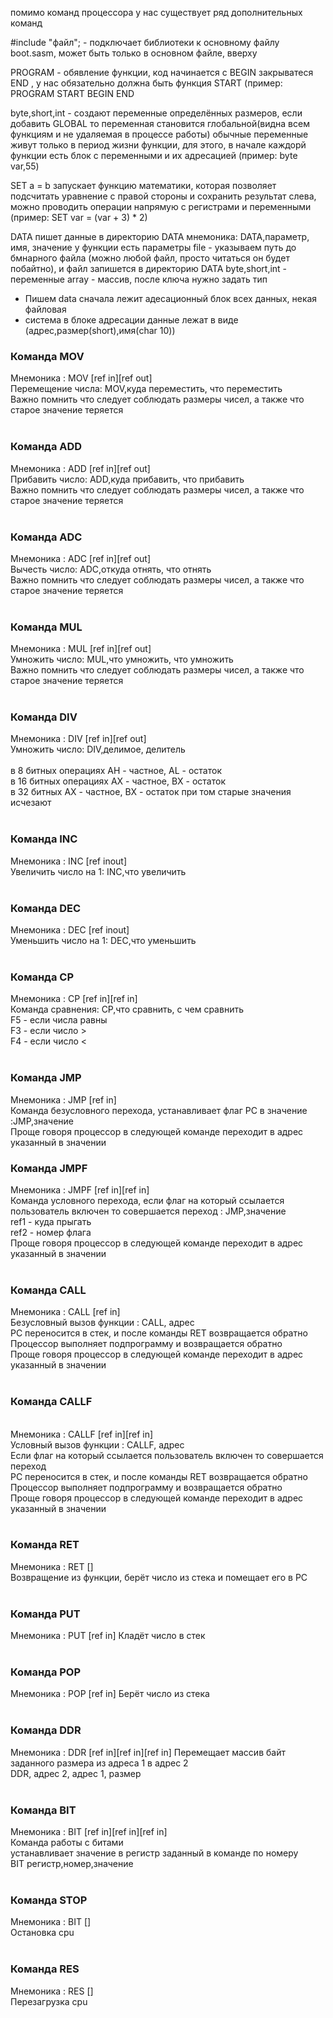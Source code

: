 помимо команд процессора у нас существует ряд дополнительных команд

#include "файл"; - подключает библиотеки к основному файлу boot.sasm, может быть только в основном файле, вверху

PROGRAM - обявление функции, код начинается с BEGIN закрыватеся END ,  у нас обязательно должна быть функция START 
(пример:
PROGRAM START
BEGIN
END

byte,short,int  - создают переменные определённых размеров, если добавить GLOBAL то переменная становится глобальной(видна всем функциям и не удаляемая в процессе работы) обычные переменные живут только в период жизни функции, для этого, в начале каждорй функции есть блок с переменными и их адресацией (пример: byte var,55)

SET a = b запускает функцию математики, которая позволяет подсчитать уравнение с правой стороны и сохранить результат слева, можно проводить операции напрямую с регистрами и переменными (пример: SET var = (var + 3) * 2)

DATA пишет данные в директорию DATA
мнемоника: DATA,параметр, имя, значение
у функции есть параметры
file - указываем путь до бмнарного файла (можно любой файл, просто читаться он будет побайтно), и файл запишется в директорию DATA
byte,short,int - переменные
array - массив, после ключа нужно задать тип
 * Пишем data сначала лежит адесационный блок всех данных, некая файловая
 * система в блоке адресации данные лежат в виде (адрес,размер(short),имя(char 10))
 
 
 <h3>Команда MOV </h3>
Мнемоника : MOV [ref in][ref out]<br>
Перемещение числа: MOV,куда переместить, что переместить<br>
Важно помнить что следует соблюдать размеры чисел, а также что старое значение теряется<br>
<br>


<h3>Команда ADD</h3>
Мнемоника : ADD [ref in][ref out]<br>
Прибавить число: ADD,куда прибавить, что прибавить<br>
Важно помнить что следует соблюдать размеры чисел, а также что старое значение теряется<br>
<br>


<h3>Команда ADC</h3>
Мнемоника : ADC [ref in][ref out]<br>
Вычесть число: ADC,откуда отнять, что отнять<br>
Важно помнить что следует соблюдать размеры чисел, а также что старое значение теряется<br>
<br>

<h3>Команда MUL</h3>
Мнемоника : MUL [ref in][ref out]<br>
Умножить число: MUL,что умножить, что умножить<br>
Важно помнить что следует соблюдать размеры чисел, а также что старое значение теряется<br>
<br>

<h3>Команда DIV</h3>
Мнемоника : DIV [ref in][ref out]<br>
Умножить число: DIV,делимое, делитель<br>
<br>
в 8 битных операциях AH - частное, AL - остаток<br>
в 16 битных операциях AX - частное, BX - остаток<br>
в 32 битных AX - частное, BX - остаток при том старые значения исчезают<br>
<br>

<h3>Команда INC</h3>
Мнемоника : INC [ref inout]<br>
Увеличить число на 1: INC,что увеличить<br>
<br>

<h3>Команда DEC</h3>
Мнемоника : DEC [ref inout]<br>
Уменьшить число на 1: DEC,что уменьшить<br>
<br>

<h3>Команда CP</h3>
Мнемоника : CP  [ref in][ref in]<br>
Команда сравнения: CP,что сравнить, с чем сравнить<br>
F5 - если числа равны<br>
F3 - если число ><br>
F4 - если число <<br>
<br>

<h3>Команда JMP</h3>
Мнемоника : JMP [ref in]<br>
Команда безусловного перехода, устанавливает флаг PC в значение :JMP,значение<br>
Проще говоря процессор в следующей команде переходит в адрес указанный в значении
<br>

<h3>Команда JMPF</h3>
Мнемоника : JMPF [ref in][ref in]<br>
Команда условного перехода, если флаг на который ссылается пользователь включен то совершается переход : JMP,значение<br>
ref1 - куда прыгать<br>
ref2 - номер флага<br>
Проще говоря процессор в следующей команде переходит в адрес указанный в значении<br>
<br>

<h3>Команда CALL</h3>
Мнемоника : CALL [ref in]<br>
Безусловный вызов функции : СALL, адрес<br>
PC переносится в стек, и после команды RET возвращается обратно<br>
Процессор выполняет подпрограмму и возвращается обратно<br>
Проще говоря процессор в следующей команде переходит в адрес указанный в значении<br>
<br>

<h3>Команда CALLF</h3><br>
Мнемоника : CALLF [ref in][ref in]<br>
Условный вызов функции : CALLF, адрес<br>
Если флаг на который ссылается пользователь включен то совершается переход<br>
PC переносится в стек, и после команды RET возвращается обратно<br>
Процессор выполняет подпрограмму и возвращается обратно<br>
Проще говоря процессор в следующей команде переходит в адрес указанный в значении<br>
<br>

<h3>Команда RET</h3>
Мнемоника : RET []<br>
Возвращение из функции, берёт число из стека и помещает его в PC<br>
<br>

<h3>Команда PUT</h3>
Мнемоника : PUT [ref in]
Кладёт число в стек<br>
<br>

<h3>Команда POP</h3>
Мнемоника :  POP [ref in]
Берёт число из стека<br>
<br>

<h3>Команда DDR</h3>
Мнемоника : DDR [ref in][ref in][ref in]
Перемещает массив байт заданного размера из адреса 1 в адрес 2<br>
DDR, адрес 2, адрес 1, размер<br>
<br>

<h3>Команда BIT</h3>
Мнемоника : BIT [ref in][ref in][ref in]<br>
Команда работы с битами<br>
устанавливает значение в регистр заданный в команде по номеру<br>
BIT регистр,номер,значение<br>
<br>

<h3>Команда STOP</h3>
Мнемоника : BIT []<br>
Остановка cpu<br>
<br>

<h3>Команда RES</h3>
Мнемоника : RES []<br>
Перезагрузка cpu<br>
<br>
